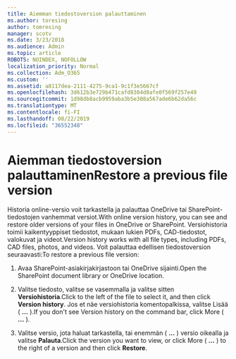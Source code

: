 ```yaml
---
title: Aiemman tiedostoversion palauttaminen
ms.author: toresing
author: tomresing
manager: scotv
ms.date: 3/23/2018
ms.audience: Admin
ms.topic: article
ROBOTS: NOINDEX, NOFOLLOW
localization_priority: Normal
ms.collection: Adm_O365
ms.custom: ''
ms.assetid: a8117dea-2111-4275-9ca1-9c1f3e5667cf
ms.openlocfilehash: 3d612b3e729b471cafd8304d8afe0f569f257e49
ms.sourcegitcommit: 1d98db8acb9959aba3b5e308a567ade6b62da56c
ms.translationtype: MT
ms.contentlocale: fi-FI
ms.lasthandoff: 08/22/2019
ms.locfileid: "36552348"
---
```

# <a name="restore-a-previous-file-version"></a><span data-ttu-id="f5c3b-102">Aiemman tiedostoversion palauttaminen</span><span class="sxs-lookup"><span data-stu-id="f5c3b-102">Restore a previous file version</span></span>

<span data-ttu-id="f5c3b-103">Historia online-versio voit tarkastella ja palauttaa OneDrive tai SharePoint-tiedostojen vanhemmat versiot.</span><span class="sxs-lookup"><span data-stu-id="f5c3b-103">With online version history, you can see and restore older versions of your files in OneDrive or SharePoint.</span></span> <span data-ttu-id="f5c3b-104">Versiohistoria toimii kaikentyyppiset tiedostot, mukaan lukien PDFs, CAD-tiedostot, valokuvat ja videot.</span><span class="sxs-lookup"><span data-stu-id="f5c3b-104">Version history works with all file types, including PDFs, CAD files, photos, and videos.</span></span> <span data-ttu-id="f5c3b-105">Voit palauttaa edellisen tiedostoversion seuraavasti:</span><span class="sxs-lookup"><span data-stu-id="f5c3b-105">To restore a previous file version:</span></span>
  
1. <span data-ttu-id="f5c3b-106">Avaa SharePoint-asiakirjakirjastoon tai OneDrive sijainti.</span><span class="sxs-lookup"><span data-stu-id="f5c3b-106">Open the SharePoint document library or OneDrive location.</span></span>
    
2. <span data-ttu-id="f5c3b-107">Valitse tiedosto, valitse se vasemmalla ja valitse sitten **Versiohistoria**.</span><span class="sxs-lookup"><span data-stu-id="f5c3b-107">Click to the left of the file to select it, and then click **Version history**.</span></span> <span data-ttu-id="f5c3b-108">Jos et näe versiohistoria komentopalkissa, valitse Lisää ( **...** ).</span><span class="sxs-lookup"><span data-stu-id="f5c3b-108">If you don't see Version history on the command bar, click More ( **...** ).</span></span> 
    
3. <span data-ttu-id="f5c3b-109">Valitse versio, jota haluat tarkastella, tai enemmän ( **...** ) versio oikealla ja valitse **Palauta**.</span><span class="sxs-lookup"><span data-stu-id="f5c3b-109">Click the version you want to view, or click More ( **...** ) to the right of a version and then click **Restore**.</span></span>
    

